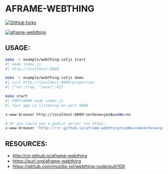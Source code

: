 # AFRAME-WEBTHING #

[![GitHub forks](https://img.shields.io/github/forks/rzr/aframe-webthing.svg?style=social&label=Fork&maxAge=2592000)](https://GitHub.com/rzr/aframe-webthing/network/)

[![aframe-webthing](https://image.slidesharecdn.com/aframe-webthing-20190710-190710195750/95/aframewebthing20190710-27-638.jpg)](https://speakerdeck.com/rzr/aframe-webthing-20190710rzr# "aframe-webthing")


## USAGE: ##

```sh
make -C example/webthing-iotjs start
#| node index.js
#| http://localhost:8888

make -C example/webthing-iotjs demo
#| curl http://localhost:8888/properties
#| {"on":true, "level":42}

make start
#| PORT=8880 node index.js
#| Your app is listening on port 8880

x-www-browser http://localhost:8880?verbose=yes&useWs=no

# Or you could use a public server (on http):
x-www-browser 'http://rzr.github.io/aframe-webthing?useWs=no&verbose=yes' 
```


## RESOURCES: ##

* <http://rzr.github.io/aframe-webthing>
* <https://purl.org/aframe-webthing>
* <https://github.com/mozilla-iot/webthing-node/pull/108>

